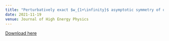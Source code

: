 ```yaml
---
title: "Perturbatively exact $w_{1+\infinity}$ asymptotic symmetry of quantum self-dual gravity"
date: 2021-11-19
venue: Journal of High Energy Physics
---
```

[Download here](https://inspirehep.net/literature/1973157)
